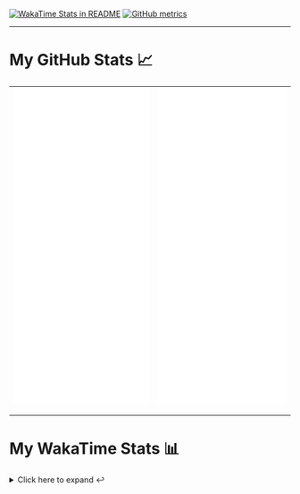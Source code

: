 [![WakaTime Stats in README](https://github.com/LOsioChico/LOsioChico/actions/workflows/waka.yml/badge.svg)](https://github.com/LOsioChico/LOsioChico/actions/workflows/waka.yml) [![GitHub metrics](https://github.com/LOsioChico/LOsioChico/actions/workflows/metrics.yml/badge.svg)](https://github.com/LOsioChico/LOsioChico/actions/workflows/metrics.yml)

---

# My GitHub Stats 📈

| ![](./assets/metrics.svg) | ![](./assets/metrics2.svg) |
| ------------------------- | -------------------------- |

---

# My WakaTime Stats 📊

<details>
<summary>Click here to expand ↩️</summary>
<br>

<!--START_SECTION:waka-->
![Code Time](http://img.shields.io/badge/Code%20Time-1%2C830%20hrs%2030%20mins-blue)

![Lines of code](https://img.shields.io/badge/From%20Hello%20World%20I%27ve%20Written-354.7%20thousand%20lines%20of%20code-blue)

**🐱 My GitHub Data** 

> 📦 585.0 kB Used in GitHub's Storage 
 > 
> 🚫 Not Opted to Hire
 > 
> 📜 23 Public Repositories 
 > 
> 🔑 29 Private Repositories 
 > 
**I'm a Night 🦉** 

```text
🌞 Morning                576 commits         ███░░░░░░░░░░░░░░░░░░░░░░   13.77 % 
🌆 Daytime                1269 commits        ████████░░░░░░░░░░░░░░░░░   30.34 % 
🌃 Evening                1446 commits        █████████░░░░░░░░░░░░░░░░   34.57 % 
🌙 Night                  892 commits         █████░░░░░░░░░░░░░░░░░░░░   21.32 % 
```
📅 **I'm Most Productive on Thursday** 

```text
Monday                   576 commits         ███░░░░░░░░░░░░░░░░░░░░░░   13.77 % 
Tuesday                  643 commits         ████░░░░░░░░░░░░░░░░░░░░░   15.37 % 
Wednesday                465 commits         ███░░░░░░░░░░░░░░░░░░░░░░   11.12 % 
Thursday                 742 commits         ████░░░░░░░░░░░░░░░░░░░░░   17.74 % 
Friday                   643 commits         ████░░░░░░░░░░░░░░░░░░░░░   15.37 % 
Saturday                 737 commits         ████░░░░░░░░░░░░░░░░░░░░░   17.62 % 
Sunday                   377 commits         ██░░░░░░░░░░░░░░░░░░░░░░░   09.01 % 
```


📊 **This Week I Spent My Time On** 

```text
💬 Programming Languages: 
Markdown                 14 mins             ████████░░░░░░░░░░░░░░░░░   32.20 % 
TypeScript               10 mins             ██████░░░░░░░░░░░░░░░░░░░   23.94 % 
Other                    8 mins              █████░░░░░░░░░░░░░░░░░░░░   18.70 % 
JSON                     5 mins              ███░░░░░░░░░░░░░░░░░░░░░░   11.52 % 
HTML                     3 mins              ██░░░░░░░░░░░░░░░░░░░░░░░   06.91 % 
```

**I Mostly Code in TypeScript** 

```text
TypeScript               30 repos            ██████████████░░░░░░░░░░░   54.55 % 
Scala                    6 repos             ███░░░░░░░░░░░░░░░░░░░░░░   10.91 % 
Python                   3 repos             █░░░░░░░░░░░░░░░░░░░░░░░░   05.45 % 
Java                     2 repos             █░░░░░░░░░░░░░░░░░░░░░░░░   03.64 % 
Astro                    2 repos             █░░░░░░░░░░░░░░░░░░░░░░░░   03.64 % 
```




 Last Updated on 30/10/2024 01:02:05 UTC
<!--END_SECTION:waka-->

## </details>
